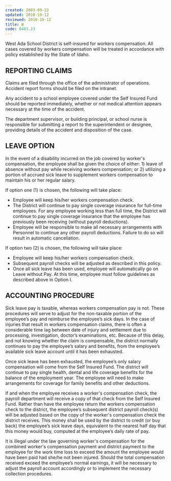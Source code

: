 ```yaml
---
created: 2003-09-22
updated: 2010-10-12
reviewed: 2010-10-12
title: W
code: 0403.23
---
```



West Ada School District is self-insured for workers compensation. All cases covered by workers compensation will
be treated in accordance with policy established by the State of Idaho.

## REPORTING CLAIMS

Claims are filed through the office of the administrator of operations. Accident report forms should be filed on the
intranet.

Any accident to a school employee covered under the Self Insured Fund should be reported immediately, whether or
not medical attention appears necessary at the time of the accident.

The department supervisor, or building principal, or school nurse is responsible for submitting a report to the
superintendent or designee, providing details of the accident and disposition of the case.

## LEAVE OPTION

In the event of a disability incurred on the job covered by worker's compensation, the employee shall be given the
choice of either: 1) leave of absence without pay while receiving workers compensation; or 2) utilizing a portion of
accrued sick leave to supplement workers compensation to maintain his or her regular salary.

If option one (1) is chosen, the following will take place:


- Employee will keep his/her workers compensation check.
- The District will continue to pay single coverage insurance for full-time employees. For any employee working
less than full time, the District will continue to pay single coverage insurance that the employee has previously
been receiving (without payroll deductions).
- Employee will be responsible to make all necessary arrangements with Personnel to continue any other payroll
deductions. Failure to do so will result in automatic cancellation.

If option two (2) is chosen, the following will take place:


- Employee will keep his/her workers compensation check.
- Subsequent payroll checks will be adjusted as described in this policy.
- Once all sick leave has been used, employee will automatically go on Leave without Pay. At this time,
employee must follow guidelines as described above in Option I.

## ACCOUNTING PROCEDURE

Sick leave pay is taxable, whereas workers compensation pay is not. These procedures will serve to adjust for the
non-taxable portion of the employee’s pay and reimburse the employee’s sick days.
In the case of injuries that result in workers compensation claims, there is often a considerable time lag between date
of injury and settlement due to processing, investigation, doctor’s examinations, etc. Because of this delay, and not
knowing whether the claim is compensable, the district normally continues to pay the employee’s salary and benefits,
from the employee’s available sick leave account until it has been exhausted.

Once sick leave has been exhausted, the employee’s only salary compensation will come from the Self Insured Fund.
The district will continue to pay single health, dental and life coverage benefits for the balance of the employment
year. The employee will need to make arrangements for coverage for family benefits and other deductions.

If and when the employee receives a worker's compensation check, the payroll department will receive a copy of
that check from the Self Insured Fund. Rather than have the employee return the workers compensation check to
the district, the employee’s subsequent district payroll check(s) will be adjusted based on the copy of the worker's
compensation check the district receives. This money shall be used by the district to credit (or buy back) the
employee’s sick leave days, equivalent to the nearest half day that this money would buy, computed at the
employee’s daily rate of pay.

It is illegal under the law governing worker's compensation for the combined worker's compensation payment and
district payment to the employee for the work time loss to exceed the amount the employee would have been paid
had she/he not been injured. Should the total compensation received exceed the employee’s normal earnings, it will
be necessary to adjust the payroll account accordingly or to implement the necessary collection procedures.
